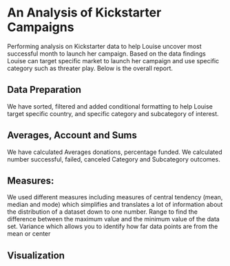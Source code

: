 # An Analysis of Kickstarter Campaigns
Performing analysis on Kickstarter data to help Louise uncover most successful month to launch her campaign. Based on the data findings Louise can target specific market to launch her campaign and use specific category such as threater play. Below is the overall report.

## Data Preparation
We have sorted, filtered and added conditional formatting to help Louise target specific country, and specific category and subcategory of interest. 

## Averages, Account and Sums
We have calculated Averages donations, percentage funded. We calculated number successful, failed, canceled Category and Subcategory outcomes. 

## Measures:
We used different measures including measures of central tendency (mean, median and mode) which simplifies and translates a lot of information about the distribution of a dataset down to one number. Range to find the difference between the maximum value and the minimum value of the data set. Variance which allows you to identify how far data points are from the mean or center

## Visualization


